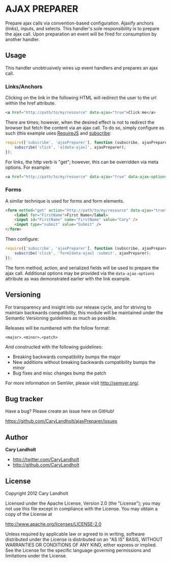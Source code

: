# AJAX PREPARER

Prepare ajax calls via convention-based configuration.
Ajaxify anchors (links), inputs, and selects.
This handler's sole responsibility is to prepare the ajax call.
Upon preparation an event will be fired for consumption by another handler.


## Usage

This handler unobtrusively wires up event handlers and prepares an ajax call.

### Links/Anchors

Clicking on the link in the following HTML will redirect the user to the url within the href attribute.

``` html
<a href="http://path/to/my/resource" data-ajax="true">Click me</a>
```

There are times; however, when the desired effect is not to redirect the browser but fetch the content via an ajax call.  To do so, simply configure as such (this example uses [RequireJS](http://requirejs.org/) and [subscribe](https://github.com/CaryLandholt/subscribe):

``` javascript
require(['subscribe', 'ajaxPreparer'], function (subscribe, ajaxPreparer) {
	subscribe('click', 'a[data-ajax]', ajaxPreparer);
});
```

For links, the http verb is "get"; however, this can be overridden via meta options.  For example:

``` html
<a href="http://path/to/my/resource" data-ajax="true" data-ajax-options='{"ajaxOptions" : {"type" : "post"}}'>Click me</a>
```


### Forms

A similar technique is used for forms and form elements.

``` html
<form method="get" action="http://path/to/my/resource" data-ajax="true">
	<label for="FirstName">First Name</label>
	<input id="FirstName" name="FirstName" value="Cary" />
	<input type="submit" value="Submit" />
</form>
```

Then configure:

``` javascript
require(['subscribe', 'ajaxPreparer'], function (subscribe, ajaxPreparer) {
	subscribe('click', 'form[data-ajax] :submit', ajaxPreparer);
});
```

The form method, action, and serialized fields will be used to prepare the ajax call.  Additional options may be provided via the `data-ajax-options` attribute as was demonstrated earlier with the link example.


## Versioning

For transparency and insight into our release cycle, and for striving to maintain backwards compatibility, this module will be maintained under the Semantic Versioning guidelines as much as possible.

Releases will be numbered with the follow format:

`<major>.<minor>.<patch>`

And constructed with the following guidelines:

* Breaking backwards compatibility bumps the major
* New additions without breaking backwards compatibility bumps the minor
* Bug fixes and misc changes bump the patch

For more information on SemVer, please visit http://semver.org/.


## Bug tracker

Have a bug?  Please create an issue here on GitHub!

https://github.com/CaryLandholt/ajaxPreparer/issues


## Author

**Cary Landholt**

+ http://twitter.com/CaryLandholt
+ http://github.com/CaryLandholt


## License

Copyright 2012 Cary Landholt

Licensed under the Apache License, Version 2.0 (the "License");
you may not use this file except in compliance with the License.
You may obtain a copy of the License at

http://www.apache.org/licenses/LICENSE-2.0

Unless required by applicable law or agreed to in writing, software
distributed under the License is distributed on an "AS IS" BASIS,
WITHOUT WARRANTIES OR CONDITIONS OF ANY KIND, either express or implied.
See the License for the specific language governing permissions and
limitations under the License.
